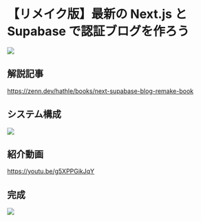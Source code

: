 # 【リメイク版】最新の Next.js と Supabase で認証ブログを作ろう

![](https://storage.googleapis.com/zenn-user-upload/f28586b8c762-20240916.png)

## 解説記事

https://zenn.dev/hathle/books/next-supabase-blog-remake-book

## システム構成

![](https://storage.googleapis.com/zenn-user-upload/2e25faef5d57-20240916.png)

## 紹介動画

https://youtu.be/g5XPPGikJqY

## 完成

![](https://storage.googleapis.com/zenn-user-upload/e93590867ce0-20240915.gif)
